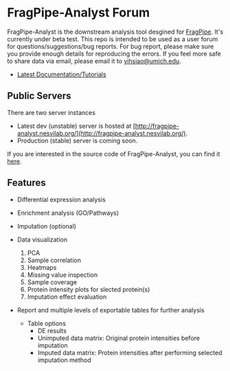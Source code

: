 # FragPipe-Analyst Forum

FragPipe-Analyst is the downstream analysis tool desgined for [FragPipe](https://fragpipe.nesvilab.org/). It's currently under beta test.
This repo is intended to be used as a user forum for questions/suggestions/bug reports. For bug report, please make sure you provide enough details for reproducing the errors. If you feel more safe to share data via email, please email it to [yihsiao@umich.edu](yihsiao@umich.edu). 

- [Latest Documentation/Tutorials](https://github.com/MonashProteomics/FragPipe-Analyst/tree/main/docs)

## Public Servers

There are two server instances
- Latest dev (unstable) server is hosted at [http://fragpipe-analyst.nesvilab.org/](http://fragpipe-analyst.nesvilab.org/).
- Production (stable) server is coming soon.

If you are interested in the source code of FragPipe-Analyst, you can find it [here](https://github.com/MonashProteomics/FragPipe-Analyst).

## Features

- Differential expression analysis
- Enrichment analysis (GO/Pathways)
- Imputation (optional)
- Data visualization
  1. PCA
  2. Sample correlation
  3. Heatmaps
  4. Missing value inspection
  5. Sample coverage
  6. Protein intensity plots for slected protein(s)
  7. Imputation effect evaluation

- Report and multiple levels of exportable tables for further analysis
  - Table options
    - DE results
    - Unimputed data matrix: Original protein intensities before imputation
    - Imputed data matrix: Protein intensities after performing selected imputation method
